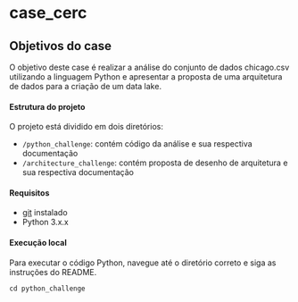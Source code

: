 # case_cerc
## Objetivos do case
O objetivo deste case é realizar a análise do conjunto de dados chicago.csv utilizando a linguagem Python e apresentar a proposta de uma arquitetura de dados para a criação de um data lake.


#### Estrutura do projeto
O projeto está dividido em dois diretórios:
* ````/python_challenge````: contém código da análise e sua respectiva documentação
* ````/architecture_challenge````: contém proposta de desenho de arquitetura e sua respectiva documentação

#### Requisitos
* [git](https://git-scm.com/) instalado
* Python 3.x.x


#### Execução local

Para executar o código Python, navegue até o diretório correto e siga as instruções do README.
````
cd python_challenge
````
